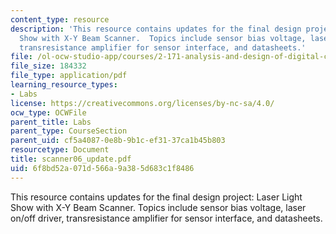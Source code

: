 ```yaml
---
content_type: resource
description: 'This resource contains updates for the final design project: Laser Light
  Show with X-Y Beam Scanner.  Topics include sensor bias voltage, laser on/off driver,
  transresistance amplifier for sensor interface, and datasheets.'
file: /ol-ocw-studio-app/courses/2-171-analysis-and-design-of-digital-control-systems-fall-2006/6f8bd52a071d566a9a385d683c1f8486_scanner06_update.pdf
file_size: 184332
file_type: application/pdf
learning_resource_types:
- Labs
license: https://creativecommons.org/licenses/by-nc-sa/4.0/
ocw_type: OCWFile
parent_title: Labs
parent_type: CourseSection
parent_uid: cf5a4087-0e8b-9b1c-ef31-37ca1b45b803
resourcetype: Document
title: scanner06_update.pdf
uid: 6f8bd52a-071d-566a-9a38-5d683c1f8486
---
```

This resource contains updates for the final design project: Laser Light Show with X-Y Beam Scanner.  Topics include sensor bias voltage, laser on/off driver, transresistance amplifier for sensor interface, and datasheets.